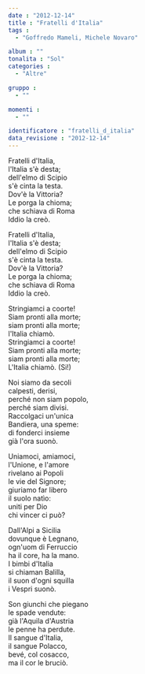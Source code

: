 ```yaml
---
date : "2012-12-14"
title : "Fratelli d'Italia"
tags : 
  - "Goffredo Mameli, Michele Novaro"

album : ""
tonalita : "Sol"
categories : 
  - "Altre"

gruppo : 
  - ""

momenti : 
  - ""

identificatore : "fratelli_d_italia"
data_revisione : "2012-12-14"
---
```

  
  
Fratelli d'Italia,  
l'Italia s'è desta;  
dell'elmo di Scipio  
s'è cinta la testa.  
Dov'è la Vittoria?  
Le porga la chioma;  
che schiava di Roma  
Iddio la creò.   
  
  
Fratelli d'Italia,  
l'Italia s'è desta;  
dell'elmo di Scipio  
s'è cinta la testa.  
Dov'è la Vittoria?  
Le porga la chioma;  
che schiava di Roma  
Iddio la creò.  
  
  
Stringiamci a coorte!  
Siam pronti alla morte;  
siam pronti alla morte;  
l'Italia chiamò.  
Stringiamci a coorte!  
Siam pronti alla morte;  
siam pronti alla morte;  
L'Italia chiamò. (Si!)  
  
  
  
Noi siamo da secoli   
calpesti, derisi,   
perché non siam popolo,   
perché siam divisi.   
Raccolgaci un'unica   
Bandiera, una speme:   
di fonderci insieme   
già l'ora suonò.   
  
  
Uniamoci, amiamoci,   
l'Unione, e l'amore   
rivelano ai Popoli   
le vie del Signore;   
giuriamo far libero   
il suolo natìo:   
uniti per Dio   
chi vincer ci può?   
  
  
Dall'Alpi a Sicilia   
dovunque è Legnano,   
ogn'uom di Ferruccio   
ha il core, ha la mano.   
I bimbi d'Italia   
si chiaman Balilla,   
il suon d'ogni squilla   
i Vespri suonò.   
  
  
Son giunchi che piegano   
le spade vendute:   
già l'Aquila d'Austria   
le penne ha perdute.   
Il sangue d'Italia,   
il sangue Polacco,   
bevé, col cosacco,   
ma il cor le bruciò.   
  
  
